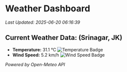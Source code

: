 
# Weather Dashboard

_Last Updated: 2025-06-20 06:16:39_

## Current Weather Data: (Srinagar, JK)
- **Temperature:** 31.1 °C ![Temperature Badge](https://img.shields.io/badge/Temperature-High%20Temp-orange)
- **Wind Speed:** 5.2 km/h ![Wind Speed Badge](https://img.shields.io/badge/Wind%20Speed-Light%20Wind-blue)

*Powered by Open-Meteo API*
